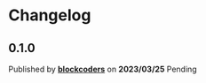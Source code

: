 # Changelog

## 0.1.0
Published by **[blockcoders](https://github.com/blockcoders)** on **2023/03/25**
Pending